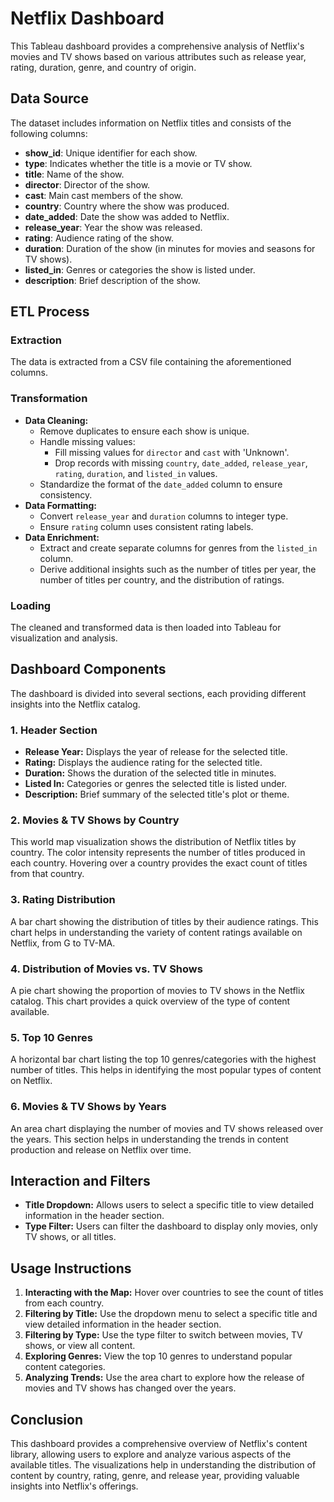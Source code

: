 <h1>Netflix Dashboard</h1>
<p>This Tableau dashboard provides a comprehensive analysis of Netflix's movies and TV shows based on various attributes such as release year, rating, duration, genre, and country of origin.</p>

<h2>Data Source</h2>
<p>The dataset includes information on Netflix titles and consists of the following columns:</p>
<ul>
  <li><strong>show_id</strong>: Unique identifier for each show.</li>
  <li><strong>type</strong>: Indicates whether the title is a movie or TV show.</li>
  <li><strong>title</strong>: Name of the show.</li>
  <li><strong>director</strong>: Director of the show.</li>
  <li><strong>cast</strong>: Main cast members of the show.</li>
  <li><strong>country</strong>: Country where the show was produced.</li>
  <li><strong>date_added</strong>: Date the show was added to Netflix.</li>
  <li><strong>release_year</strong>: Year the show was released.</li>
  <li><strong>rating</strong>: Audience rating of the show.</li>
  <li><strong>duration</strong>: Duration of the show (in minutes for movies and seasons for TV shows).</li>
  <li><strong>listed_in</strong>: Genres or categories the show is listed under.</li>
  <li><strong>description</strong>: Brief description of the show.</li>
</ul>

<h2>ETL Process</h2>
<h3>Extraction</h3>
<p>The data is extracted from a CSV file containing the aforementioned columns.</p>

<h3>Transformation</h3>
<ul>
  <li><strong>Data Cleaning:</strong>
    <ul>
      <li>Remove duplicates to ensure each show is unique.</li>
      <li>Handle missing values:
        <ul>
          <li>Fill missing values for <code>director</code> and <code>cast</code> with 'Unknown'.</li>
          <li>Drop records with missing <code>country</code>, <code>date_added</code>, <code>release_year</code>, <code>rating</code>, <code>duration</code>, and <code>listed_in</code> values.</li>
        </ul>
      </li>
      <li>Standardize the format of the <code>date_added</code> column to ensure consistency.</li>
    </ul>
  </li>
  <li><strong>Data Formatting:</strong>
    <ul>
      <li>Convert <code>release_year</code> and <code>duration</code> columns to integer type.</li>
      <li>Ensure <code>rating</code> column uses consistent rating labels.</li>
    </ul>
  </li>
  <li><strong>Data Enrichment:</strong>
    <ul>
      <li>Extract and create separate columns for genres from the <code>listed_in</code> column.</li>
      <li>Derive additional insights such as the number of titles per year, the number of titles per country, and the distribution of ratings.</li>
    </ul>
  </li>
</ul>

<h3>Loading</h3>
<p>The cleaned and transformed data is then loaded into Tableau for visualization and analysis.</p>

<h2>Dashboard Components</h2>
<p>The dashboard is divided into several sections, each providing different insights into the Netflix catalog.</p>

<h3>1. Header Section</h3>
<ul>
  <li><strong>Release Year:</strong> Displays the year of release for the selected title.</li>
  <li><strong>Rating:</strong> Displays the audience rating for the selected title.</li>
  <li><strong>Duration:</strong> Shows the duration of the selected title in minutes.</li>
  <li><strong>Listed In:</strong> Categories or genres the selected title is listed under.</li>
  <li><strong>Description:</strong> Brief summary of the selected title's plot or theme.</li>
</ul>

<h3>2. Movies & TV Shows by Country</h3>
<p>This world map visualization shows the distribution of Netflix titles by country. The color intensity represents the number of titles produced in each country. Hovering over a country provides the exact count of titles from that country.</p>

<h3>3. Rating Distribution</h3>
<p>A bar chart showing the distribution of titles by their audience ratings. This chart helps in understanding the variety of content ratings available on Netflix, from G to TV-MA.</p>

<h3>4. Distribution of Movies vs. TV Shows</h3>
<p>A pie chart showing the proportion of movies to TV shows in the Netflix catalog. This chart provides a quick overview of the type of content available.</p>

<h3>5. Top 10 Genres</h3>
<p>A horizontal bar chart listing the top 10 genres/categories with the highest number of titles. This helps in identifying the most popular types of content on Netflix.</p>

<h3>6. Movies & TV Shows by Years</h3>
<p>An area chart displaying the number of movies and TV shows released over the years. This section helps in understanding the trends in content production and release on Netflix over time.</p>

<h2>Interaction and Filters</h2>
<ul>
  <li><strong>Title Dropdown:</strong> Allows users to select a specific title to view detailed information in the header section.</li>
  <li><strong>Type Filter:</strong> Users can filter the dashboard to display only movies, only TV shows, or all titles.</li>
</ul>

<h2>Usage Instructions</h2>
<ol>
  <li><strong>Interacting with the Map:</strong> Hover over countries to see the count of titles from each country.</li>
  <li><strong>Filtering by Title:</strong> Use the dropdown menu to select a specific title and view detailed information in the header section.</li>
  <li><strong>Filtering by Type:</strong> Use the type filter to switch between movies, TV shows, or view all content.</li>
  <li><strong>Exploring Genres:</strong> View the top 10 genres to understand popular content categories.</li>
  <li><strong>Analyzing Trends:</strong> Use the area chart to explore how the release of movies and TV shows has changed over the years.</li>
</ol>

<h2>Conclusion</h2>
<p>This dashboard provides a comprehensive overview of Netflix's content library, allowing users to explore and analyze various aspects of the available titles. The visualizations help in understanding the distribution of content by country, rating, genre, and release year, providing valuable insights into Netflix's offerings.</p>
